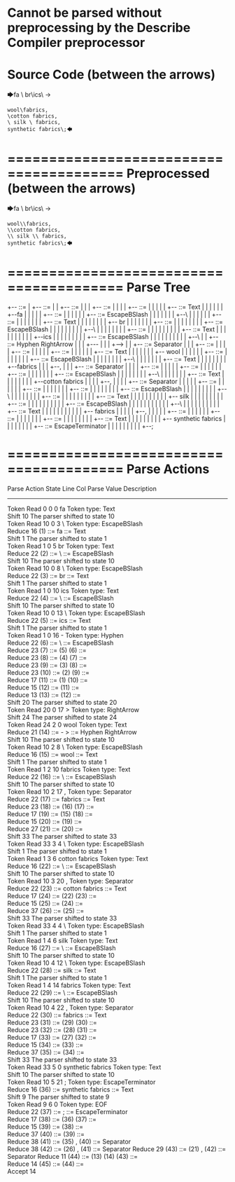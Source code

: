 Cannot be parsed without preprocessing by the Describe Compiler preprocessor
========================================
Source Code (between the arrows)
========================================

🡆fa \ br\ics\ ->

    wool\fabrics,
    \cotton fabrics,
    \ silk \ fabrics,
    synthetic fabrics\;🡄

========================================
Preprocessed (between the arrows)
========================================

🡆fa \\ br\\ics\\ ->

    wool\\fabrics,
    \\cotton fabrics,
    \\ silk \\ fabrics,
    synthetic fabrics\;🡄

========================================
Parse Tree
========================================

+--<scripture> ::= <expression>
|  +--<expression> ::= <item> <producer> <item-or-expression-list>
|  |  +--<item> ::= <text>
|  |  |  +--<text> ::= <text-chunk-list>
|  |  |  |  +--<text-chunk-list> ::= <text-chunk> <text-chunk-list>
|  |  |  |  |  +--<text-chunk> ::= Text
|  |  |  |  |  |  +--fa 
|  |  |  |  |  +--<text-chunk-list> ::= <text-chunk> <text-chunk-list>
|  |  |  |  |  |  +--<text-chunk> ::= EscapeBSlash
|  |  |  |  |  |  |  +--\\
|  |  |  |  |  |  +--<text-chunk-list> ::= <text-chunk> <text-chunk-list>
|  |  |  |  |  |  |  +--<text-chunk> ::= Text
|  |  |  |  |  |  |  |  +-- br
|  |  |  |  |  |  |  +--<text-chunk-list> ::= <text-chunk> <text-chunk-list>
|  |  |  |  |  |  |  |  +--<text-chunk> ::= EscapeBSlash
|  |  |  |  |  |  |  |  |  +--\\
|  |  |  |  |  |  |  |  +--<text-chunk-list> ::= <text-chunk> <text-chunk>
|  |  |  |  |  |  |  |  |  +--<text-chunk> ::= Text
|  |  |  |  |  |  |  |  |  |  +--ics
|  |  |  |  |  |  |  |  |  +--<text-chunk> ::= EscapeBSlash
|  |  |  |  |  |  |  |  |  |  +--\\
|  |  +--<producer> ::= Hyphen RightArrow
|  |  |  +---
|  |  |  +-->
|  |  +--<item-or-expression-list> ::= <item> Separator <item-or-expression-list>
|  |  |  +--<item> ::= <text>
|  |  |  |  +--<text> ::= <text-chunk-list>
|  |  |  |  |  +--<text-chunk-list> ::= <text-chunk> <text-chunk-list>
|  |  |  |  |  |  +--<text-chunk> ::= Text
|  |  |  |  |  |  |  +--    wool
|  |  |  |  |  |  +--<text-chunk-list> ::= <text-chunk> <text-chunk>
|  |  |  |  |  |  |  +--<text-chunk> ::= EscapeBSlash
|  |  |  |  |  |  |  |  +--\\
|  |  |  |  |  |  |  +--<text-chunk> ::= Text
|  |  |  |  |  |  |  |  +--fabrics
|  |  |  +--,
|  |  |  +--<item-or-expression-list> ::= <item> Separator <item-or-expression-list>
|  |  |  |  +--<item> ::= <text>
|  |  |  |  |  +--<text> ::= <text-chunk-list>
|  |  |  |  |  |  +--<text-chunk-list> ::= <text-chunk> <text-chunk>
|  |  |  |  |  |  |  +--<text-chunk> ::= EscapeBSlash
|  |  |  |  |  |  |  |  +--\\
|  |  |  |  |  |  |  +--<text-chunk> ::= Text
|  |  |  |  |  |  |  |  +--cotton fabrics
|  |  |  |  +--,
|  |  |  |  +--<item-or-expression-list> ::= <item> Separator <item>
|  |  |  |  |  +--<item> ::= <text>
|  |  |  |  |  |  +--<text> ::= <text-chunk-list>
|  |  |  |  |  |  |  +--<text-chunk-list> ::= <text-chunk> <text-chunk-list>
|  |  |  |  |  |  |  |  +--<text-chunk> ::= EscapeBSlash
|  |  |  |  |  |  |  |  |  +--\\
|  |  |  |  |  |  |  |  +--<text-chunk-list> ::= <text-chunk> <text-chunk-list>
|  |  |  |  |  |  |  |  |  +--<text-chunk> ::= Text
|  |  |  |  |  |  |  |  |  |  +-- silk 
|  |  |  |  |  |  |  |  |  +--<text-chunk-list> ::= <text-chunk> <text-chunk>
|  |  |  |  |  |  |  |  |  |  +--<text-chunk> ::= EscapeBSlash
|  |  |  |  |  |  |  |  |  |  |  +--\\
|  |  |  |  |  |  |  |  |  |  +--<text-chunk> ::= Text
|  |  |  |  |  |  |  |  |  |  |  +-- fabrics
|  |  |  |  |  +--,
|  |  |  |  |  +--<item> ::= <text>
|  |  |  |  |  |  +--<text> ::= <text-chunk-list>
|  |  |  |  |  |  |  +--<text-chunk-list> ::= <text-chunk> <text-chunk>
|  |  |  |  |  |  |  |  +--<text-chunk> ::= Text
|  |  |  |  |  |  |  |  |  +--    synthetic fabrics
|  |  |  |  |  |  |  |  +--<text-chunk> ::= EscapeTerminator
|  |  |  |  |  |  |  |  |  +--\;


========================================
Parse Actions
========================================

Parse Action      State    Line     Col   Parse Value                       Description                                                             
---------------   -----   -----   -----   -------------------------------   ------------------------------------------------------------------------
Token Read            0       0       0   fa                                Token type: Text                                                        
Shift                10                                                     The parser shifted to state 10                                          
Token Read           10       0       3   \\                                Token type: EscapeBSlash                                                
Reduce               16                   (1) ::= fa                        <text-chunk> ::= Text                                                   
Shift                 1                                                     The parser shifted to state 1                                           
Token Read            1       0       5    br                               Token type: Text                                                        
Reduce               22                   (2) ::= \\                        <text-chunk> ::= EscapeBSlash                                           
Shift                10                                                     The parser shifted to state 10                                          
Token Read           10       0       8   \\                                Token type: EscapeBSlash                                                
Reduce               22                   (3) ::=  br                       <text-chunk> ::= Text                                                   
Shift                 1                                                     The parser shifted to state 1                                           
Token Read            1       0      10   ics                               Token type: Text                                                        
Reduce               22                   (4) ::= \\                        <text-chunk> ::= EscapeBSlash                                           
Shift                10                                                     The parser shifted to state 10                                          
Token Read           10       0      13   \\                                Token type: EscapeBSlash                                                
Reduce               22                   (5) ::= ics                       <text-chunk> ::= Text                                                   
Shift                 1                                                     The parser shifted to state 1                                           
Token Read            1       0      16   -                                 Token type: Hyphen                                                      
Reduce               22                   (6) ::= \\                        <text-chunk> ::= EscapeBSlash                                           
Reduce               23                   (7) ::= (5) (6)                   <text-chunk-list> ::= <text-chunk> <text-chunk>                         
Reduce               23                   (8) ::= (4) (7)                   <text-chunk-list> ::= <text-chunk> <text-chunk-list>                    
Reduce               23                   (9) ::= (3) (8)                   <text-chunk-list> ::= <text-chunk> <text-chunk-list>                    
Reduce               23                   (10) ::= (2) (9)                  <text-chunk-list> ::= <text-chunk> <text-chunk-list>                    
Reduce               17                   (11) ::= (1) (10)                 <text-chunk-list> ::= <text-chunk> <text-chunk-list>                    
Reduce               15                   (12) ::= (11)                     <text> ::= <text-chunk-list>                                            
Reduce               13                   (13) ::= (12)                     <item> ::= <text>                                                       
Shift                20                                                     The parser shifted to state 20                                          
Token Read           20       0      17   >                                 Token type: RightArrow                                                  
Shift                24                                                     The parser shifted to state 24                                          
Token Read           24       2       0       wool                          Token type: Text                                                        
Reduce               21                   (14) ::= - >                      <producer> ::= Hyphen RightArrow                                        
Shift                10                                                     The parser shifted to state 10                                          
Token Read           10       2       8   \\                                Token type: EscapeBSlash                                                
Reduce               16                   (15) ::=     wool                 <text-chunk> ::= Text                                                   
Shift                 1                                                     The parser shifted to state 1                                           
Token Read            1       2      10   fabrics                           Token type: Text                                                        
Reduce               22                   (16) ::= \\                       <text-chunk> ::= EscapeBSlash                                           
Shift                10                                                     The parser shifted to state 10                                          
Token Read           10       2      17   ,                                 Token type: Separator                                                   
Reduce               22                   (17) ::= fabrics                  <text-chunk> ::= Text                                                   
Reduce               23                   (18) ::= (16) (17)                <text-chunk-list> ::= <text-chunk> <text-chunk>                         
Reduce               17                   (19) ::= (15) (18)                <text-chunk-list> ::= <text-chunk> <text-chunk-list>                    
Reduce               15                   (20) ::= (19)                     <text> ::= <text-chunk-list>                                            
Reduce               27                   (21) ::= (20)                     <item> ::= <text>                                                       
Shift                33                                                     The parser shifted to state 33                                          
Token Read           33       3       4   \\                                Token type: EscapeBSlash                                                
Shift                 1                                                     The parser shifted to state 1                                           
Token Read            1       3       6   cotton fabrics                    Token type: Text                                                        
Reduce               16                   (22) ::= \\                       <text-chunk> ::= EscapeBSlash                                           
Shift                10                                                     The parser shifted to state 10                                          
Token Read           10       3      20   ,                                 Token type: Separator                                                   
Reduce               22                   (23) ::= cotton fabrics           <text-chunk> ::= Text                                                   
Reduce               17                   (24) ::= (22) (23)                <text-chunk-list> ::= <text-chunk> <text-chunk>                         
Reduce               15                   (25) ::= (24)                     <text> ::= <text-chunk-list>                                            
Reduce               37                   (26) ::= (25)                     <item> ::= <text>                                                       
Shift                33                                                     The parser shifted to state 33                                          
Token Read           33       4       4   \\                                Token type: EscapeBSlash                                                
Shift                 1                                                     The parser shifted to state 1                                           
Token Read            1       4       6    silk                             Token type: Text                                                        
Reduce               16                   (27) ::= \\                       <text-chunk> ::= EscapeBSlash                                           
Shift                10                                                     The parser shifted to state 10                                          
Token Read           10       4      12   \\                                Token type: EscapeBSlash                                                
Reduce               22                   (28) ::=  silk                    <text-chunk> ::= Text                                                   
Shift                 1                                                     The parser shifted to state 1                                           
Token Read            1       4      14    fabrics                          Token type: Text                                                        
Reduce               22                   (29) ::= \\                       <text-chunk> ::= EscapeBSlash                                           
Shift                10                                                     The parser shifted to state 10                                          
Token Read           10       4      22   ,                                 Token type: Separator                                                   
Reduce               22                   (30) ::=  fabrics                 <text-chunk> ::= Text                                                   
Reduce               23                   (31) ::= (29) (30)                <text-chunk-list> ::= <text-chunk> <text-chunk>                         
Reduce               23                   (32) ::= (28) (31)                <text-chunk-list> ::= <text-chunk> <text-chunk-list>                    
Reduce               17                   (33) ::= (27) (32)                <text-chunk-list> ::= <text-chunk> <text-chunk-list>                    
Reduce               15                   (34) ::= (33)                     <text> ::= <text-chunk-list>                                            
Reduce               37                   (35) ::= (34)                     <item> ::= <text>                                                       
Shift                33                                                     The parser shifted to state 33                                          
Token Read           33       5       0       synthetic fabrics             Token type: Text                                                        
Shift                10                                                     The parser shifted to state 10                                          
Token Read           10       5      21   \;                                Token type: EscapeTerminator                                            
Reduce               16                   (36) ::=     synthetic fabrics    <text-chunk> ::= Text                                                   
Shift                 9                                                     The parser shifted to state 9                                           
Token Read            9       6       0                                     Token type: EOF                                                         
Reduce               22                   (37) ::= \;                       <text-chunk> ::= EscapeTerminator                                       
Reduce               17                   (38) ::= (36) (37)                <text-chunk-list> ::= <text-chunk> <text-chunk>                         
Reduce               15                   (39) ::= (38)                     <text> ::= <text-chunk-list>                                            
Reduce               37                   (40) ::= (39)                     <item> ::= <text>                                                       
Reduce               38                   (41) ::= (35) , (40)              <item-or-expression-list> ::= <item> Separator <item>                   
Reduce               38                   (42) ::= (26) , (41)              <item-or-expression-list> ::= <item> Separator <item-or-expression-list>
Reduce               29                   (43) ::= (21) , (42)              <item-or-expression-list> ::= <item> Separator <item-or-expression-list>
Reduce               11                   (44) ::= (13) (14) (43)           <expression> ::= <item> <producer> <item-or-expression-list>            
Reduce               14                   (45) ::= (44)                     <scripture> ::= <expression>                                            
Accept               14                                                                                                                             


